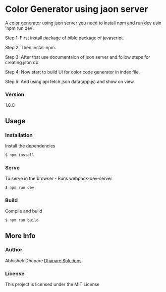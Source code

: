 # Color Generator using jaon server

A color generator using json server you need to install npm and run dev usin 'npm run dev'.

Step 1: First install package of bible package of javascript.

Step 2: Then install npm.

Step 3: After that use documentaion of json server and follow steps for creating json db.

Step 4: Now start to build UI for color code generator in index file.

Step 5: And using api fetch json data(app.js) and show on view.


### Version
1.0.0

## Usage

### Installation

Install the dependencies

```sh
$ npm install
```

### Serve
To serve in the browser  - Runs webpack-dev-server

```sh
$ npm run dev
```

### Build
Compile and build

```sh
$ npm run build
```

## More Info

### Author

Abhishek Dhapare
[Dhapare Solutions](http://dhaparesolutions.in)

### License

This project is licensed under the MIT License
